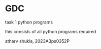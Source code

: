 # GDC
 task 1 python programs


 this consists of all python programs required 


 atharv shukla, 2023A3ps0352P
